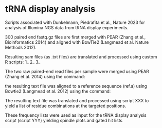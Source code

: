 # tRNA display analysis

Scripts associated with Dunkelmann, Piedrafita et al., Nature 2023
for analysis of Illumina NGS data from tRNA display experiments. 

300 paired end fastq.gz files are first merged with PEAR (Zhang et al., Bioinformatics 2014) and aligned with BowTie2 (Langmead et al. Nature Methods 2012).



Resulting sam files (as .txt files) are translated and processed using custom R scripts:
1_
2_
3_ 

The two raw paired-end read files per sample were merged using PEAR (Zhang et al. 2014) using the command:

the resulting text file was aligned to a reference sequence (ref.a) using Bowtie2 (Langmead et al. 2012) using the command:

The resulting text file was translated and processed using script XXX to yield a list of residue combinations at the targeted positions.

These frequency lists were used as input for the tRNA display analysis script (script YYY) yielding spindle plots and gated hit lists.

